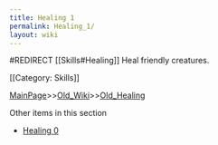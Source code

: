 ```yaml
---
title: Healing 1
permalink: Healing_1/
layout: wiki
---
```

#REDIRECT [[Skills#Healing]]
Heal friendly creatures.

[[Category: Skills]]

[MainPage](/keeperrl_wiki/ "wikilink")>>[Old_Wiki](/keeperrl_wiki/Old_Wiki "wikilink")>>[Old_Healing](/keeperrl_wiki/Old_Healing "wikilink")

Other items in this section
-    [Healing 0](/keeperrl_wiki/Healing_0 "wikilink")
